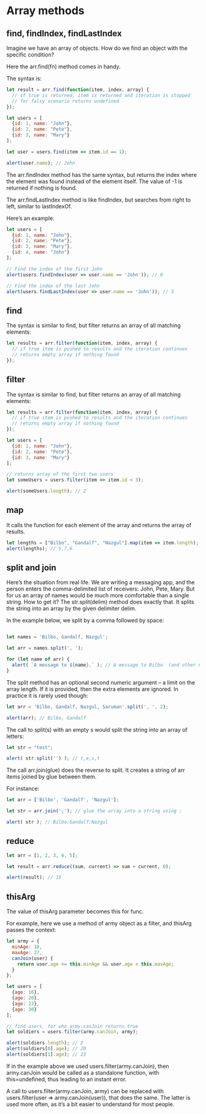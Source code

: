 # Array methods
## find, findIndex, findLastIndex
Imagine we have an array of objects. How do we find an object with the specific condition?

Here the arr.find(fn) method comes in handy.

The syntax is:
```js
let result = arr.find(function(item, index, array) {
  // if true is returned, item is returned and iteration is stopped
  // for falsy scenario returns undefined
});
```
```js
let users = [
  {id: 1, name: "John"},
  {id: 2, name: "Pete"},
  {id: 3, name: "Mary"}
];

let user = users.find(item => item.id == 1);

alert(user.name); // John
```
The arr.findIndex method has the same syntax, but returns the index where the element was found instead of the element itself. The value of -1 is returned if nothing is found.

The arr.findLastIndex method is like findIndex, but searches from right to left, similar to lastIndexOf.

Here’s an example:

```js
let users = [
  {id: 1, name: "John"},
  {id: 2, name: "Pete"},
  {id: 3, name: "Mary"},
  {id: 4, name: "John"}
];

// Find the index of the first John
alert(users.findIndex(user => user.name == 'John')); // 0

// Find the index of the last John
alert(users.findLastIndex(user => user.name == 'John')); // 3
```
## find 
The syntax is similar to find, but filter returns an array of all matching elements:

```js
let results = arr.filter(function(item, index, array) {
  // if true item is pushed to results and the iteration continues
  // returns empty array if nothing found
});
```
## filter
The syntax is similar to find, but filter returns an array of all matching elements:
```js
let results = arr.filter(function(item, index, array) {
  // if true item is pushed to results and the iteration continues
  // returns empty array if nothing found
});
```

```js
let users = [
  {id: 1, name: "John"},
  {id: 2, name: "Pete"},
  {id: 3, name: "Mary"}
];

// returns array of the first two users
let someUsers = users.filter(item => item.id < 3);

alert(someUsers.length); // 2

```

## map
It calls the function for each element of the array and returns the array of results.
```js
let lengths = ["Bilbo", "Gandalf", "Nazgul"].map(item => item.length);
alert(lengths); // 5,7,6
```

## split and join
Here’s the situation from real life. We are writing a messaging app, and the person enters the comma-delimited list of receivers: John, Pete, Mary. But for us an array of names would be much more comfortable than a single string. How to get it?
The str.split(delim) method does exactly that. It splits the string into an array by the given delimiter delim.

In the example below, we split by a comma followed by space:
```js

let names = 'Bilbo, Gandalf, Nazgul';

let arr = names.split(', ');

for (let name of arr) {
  alert( `A message to ${name}.` ); // A message to Bilbo  (and other names)
}
```
The split method has an optional second numeric argument – a limit on the array length. If it is provided, then the extra elements are ignored. In practice it is rarely used though:
```js
let arr = 'Bilbo, Gandalf, Nazgul, Saruman'.split(', ', 2);

alert(arr); // Bilbo, Gandalf
```
The call to split(s) with an empty s would split the string into an array of letters:
```js
let str = "test";

alert( str.split('') ); // t,e,s,t
```

The call arr.join(glue) does the reverse to split. It creates a string of arr items joined by glue between them.

For instance:
```js
let arr = ['Bilbo', 'Gandalf', 'Nazgul'];

let str = arr.join(';'); // glue the array into a string using ;

alert( str ); // Bilbo;Gandalf;Nazgul
```
## reduce 
```js
let arr = [1, 2, 3, 4, 5];

let result = arr.reduce((sum, current) => sum + current, 0);

alert(result); // 15
```

## thisArg
The value of thisArg parameter becomes this for func.

For example, here we use a method of army object as a filter, and thisArg passes the context:
```js
let army = {
  minAge: 18,
  maxAge: 27,
  canJoin(user) {
    return user.age >= this.minAge && user.age < this.maxAge;
  }
};

let users = [
  {age: 16},
  {age: 20},
  {age: 23},
  {age: 30}
];

// find users, for who army.canJoin returns true
let soldiers = users.filter(army.canJoin, army);

alert(soldiers.length); // 2
alert(soldiers[0].age); // 20
alert(soldiers[1].age); // 23
```
If in the example above we used users.filter(army.canJoin), then army.canJoin would be called as a standalone function, with this=undefined, thus leading to an instant error.

A call to users.filter(army.canJoin, army) can be replaced with users.filter(user => army.canJoin(user)), that does the same. The latter is used more often, as it’s a bit easier to understand for most people.